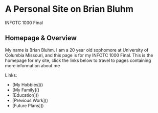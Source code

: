  <!DOCTYPE html>
<html>
<head>
<link type="text/css" rel="stylesheet" href="https://github.com/BDBluhm/INFOTC-1000-Final/blob/main/mystyle.css">
</head>
<body>
 
  <h1>A Personal Site on Brian Bluhm</h1>
  <p>INFOTC 1000 Final</p>
  <h2>Homepage & Overview</h2>
  <p>My name is Brian Bluhm. I am a 20 year old sophomore at University of Columbia Missouri, and this page is for my INFOTC 1000 Final.
  This is the homepage for my site, click the links below to travel to pages containing more information about me</p>

<p>Links:</p>
<ul>
<li>[My Hobbies]()</li>
<li>[My Family]()</li>
<li>[Education]()</li>
<li>[Previous Work]()</li>
<li>[Future Plans]()</li>
 </ul>
</body>
</html> 
